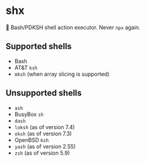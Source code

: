 # shx
📜 Bash/PDKSH shell action executor. Never `npx` again.

## Supported shells
* Bash
* AT&T `ksh`
* `mksh` (when array slicing is supported)

## Unsupported shells
* `ash`
* BusyBox `sh`
* `dash`
* `loksh` (as of version 7.4)
* `oksh` (as of version 7.3)
* OpenBSD `ksh`
* `yash` (as of version 2.55)
* `zsh` (as of version 5.9)